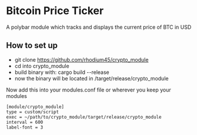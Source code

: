 
# Bitcoin Price Ticker

A polybar module which tracks and displays the current price of BTC in USD

## How to set up

 * git clone https://github.com/rhodium45/crypto_module
 * cd into crypto_module
 * build binary with: cargo build --release
 * now the binary will be located in /target/release/crypto_module

 Now add this into your modules.conf file or wherever you keep your modules

```
[module/crypto_module]
type = custom/script
exec = ~/path/to/crypto_module/target/release/crypto_module
interval = 600
label-font = 3
